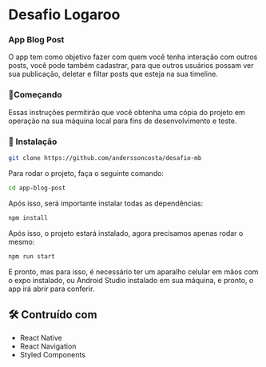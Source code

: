 # Desafio Logaroo
### App Blog Post 

O app tem como objetivo fazer com quem você tenha interação com outros posts, você pode também cadastrar, para que outros usuários possam ver sua publicação, deletar e filtar posts que esteja na sua timeline.  

### 🚀Começando 

Essas instruções permitirão que você obtenha uma cópia do projeto em operação na sua máquina local para fins de desenvolvimento e teste.

### 🔧 Instalação

```bash
git clone https://github.com/anderssoncosta/desafio-mb
````
Para rodar o projeto, faça o seguinte comando:
```bash
cd app-blog-post
````

Após isso, será importante instalar todas as dependências:
```bash
npm install
````

Após isso, o projeto estará instalado, agora precisamos apenas rodar o mesmo:
```bash
npm run start
````

E pronto, mas para isso, é necessário ter um aparalho celular em mãos com o expo instalado, ou Android Studio instalado em sua máquina, e pronto, o app irá abrir para conferir. 



## 🛠️ Contruído com
- React Native
- React Navigation
- Styled Components 
